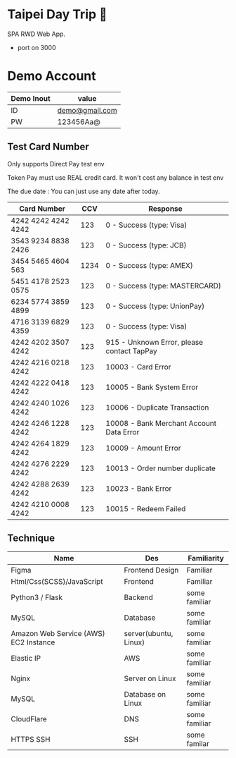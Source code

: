 # Taipei Day Trip 🧳

SPA RWD Web App.

- port on 3000

# Demo Account



| Demo Inout     |  value                                 |
|-----------------------|---------------------------------------------------|
| ID    |  demo@gmail.com                        |
| PW   | 123456Aa@                           |

## Test Card Number

Only supports Direct Pay test env

Token Pay must use REAL credit card. It won't cost any balance in test env

The due date  : You can just use any date after today.

| Card Number           | CCV  | Response                                          |
|-----------------------|------|---------------------------------------------------|
| 4242 4242 4242 4242   | 123  | 0 - Success (type: Visa)                          |
| 3543 9234 8838 2426   | 123  | 0 - Success (type: JCB)                           |
| 3454 5465 4604 563    | 1234 | 0 - Success (type: AMEX)                          |
| 5451 4178 2523 0575   | 123  | 0 - Success (type: MASTERCARD)                    |
| 6234 5774 3859 4899   | 123  | 0 - Success (type: UnionPay)                      |
| 4716 3139 6829 4359   | 123  | 0 - Success (type: Visa)                          |
| 4242 4202 3507 4242   | 123  | 915 - Unknown Error, please contact TapPay       |
| 4242 4216 0218 4242   | 123  | 10003 - Card Error                                |
| 4242 4222 0418 4242   | 123  | 10005 - Bank System Error                         |
| 4242 4240 1026 4242   | 123  | 10006 - Duplicate Transaction                     |
| 4242 4246 1228 4242   | 123  | 10008 - Bank Merchant Account Data Error          |
| 4242 4264 1829 4242   | 123  | 10009 - Amount Error                              |
| 4242 4276 2229 4242   | 123  | 10013 - Order number duplicate                    |
| 4242 4288 2639 4242   | 123  | 10023 - Bank Error                                |
| 4242 4210 0008 4242   | 123  | 10015 - Redeem Failed                             |

## Technique


| Name         | Des  | Familiarity                                         |
|-----------------------|------|---------------------------------------------------|
| Figma  | Frontend Design | Familiar                    |
| Html/Css(SCSS)/JavaScript   | Frontend | Familiar                    |
| Python3 / Flask  | Backend| some familiar                         |
| MySQL | Database | some familiar                         |
| Amazon Web Service (AWS) EC2 Instance   | server(ubuntu, Linux) | some familiar                    |
| Elastic IP | AWS | some familiar   |
| Nginx | Server on Linux | some familiar   |
| MySQL | Database on Linux | some familiar     |
| CloudFlare  | DNS | some familiar     |
| HTTPS SSH | SSH | some familar |


